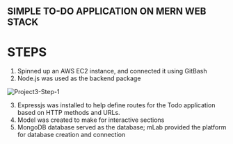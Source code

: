 
## SIMPLE TO-DO APPLICATION ON MERN WEB STACK ##

# STEPS #

1. Spinned up an AWS EC2 instance, and connected it using GitBash
2. Node.js was used as the backend package 

![Project3-Step-1](https://user-images.githubusercontent.com/69041949/166826698-e10d57ca-805f-4491-a56f-13b42f3c8660.jpg)

3. Expressjs was installed to help define routes for the Todo application based on HTTP methods and URLs.
4. Model was created to make for interactive sections
5. MongoDB database served as the database; mLab provided the platform for database creation and connection 
